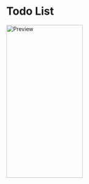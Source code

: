 # Todo List 


<img src="https://github.com/haseeb-pjr/Android_Todo-List/blob/master/todo%20app%20prev.gif" alt="Preview" width="200" height="400">
